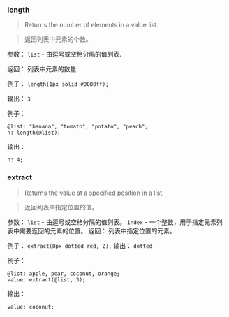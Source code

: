 ### length

> Returns the number of elements in a value list.

> 返回列表中元素的个数。

参数： `list` - 由逗号或空格分隔的值列表.

返回： 列表中元素的数量

例子： `length(1px solid #0080ff);`

输出： `3`

例子：

```less
@list: "banana", "tomato", "potato", "peach";
n: length(@list);
```

输出：

```
n: 4;
```

### extract

> Returns the value at a specified position in a list.

> 返回列表中指定位置的值。

参数：
`list` - 由逗号或空格分隔的值列表。
`index` - 一个整数，用于指定元素列表中需要返回的元素的位置。
返回： 列表中指定位置的元素。

例子： `extract(8px dotted red, 2);`
输出： `dotted`

例子：

```less
@list: apple, pear, coconut, orange;
value: extract(@list, 3);
```

输出：

```
value: coconut;
```

